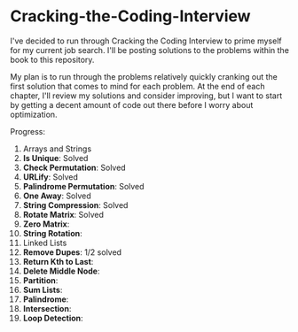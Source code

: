 # Cracking-the-Coding-Interview
I've decided to run through Cracking the Coding Interview to prime myself for my current job search. I'll be posting solutions to the problems within the book to this repository.

My plan is to run through the problems relatively quickly cranking out the first solution that comes to mind for each problem. At the end of each chapter, I'll review my solutions and consider improving, but I want to start by getting a decent amount of code out there before I worry about optimization.

Progress:

1. Arrays and Strings
  1. **Is Unique**:  Solved
  2. **Check Permutation**: Solved
  3. **URLify**: Solved
  4. **Palindrome Permutation**: Solved
  5. **One Away**: Solved
  6. **String Compression**: Solved
  7. **Rotate Matrix**: Solved
  8. **Zero Matrix**:
  9. **String Rotation**:
2. Linked Lists
  1. **Remove Dupes**: 1/2 solved
  2. **Return Kth to Last**:
  3. **Delete Middle Node**:
  4. **Partition**:
  5. **Sum Lists**:
  6. **Palindrome**:
  7. **Intersection**:
  8. **Loop Detection**:
